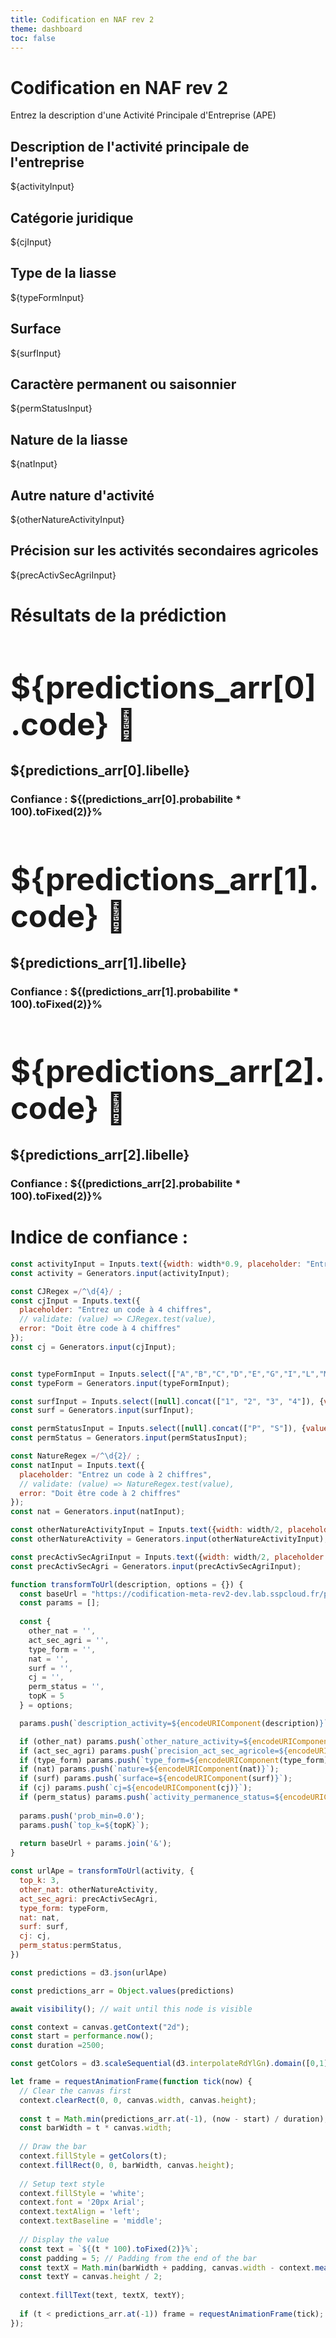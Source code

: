 ```yaml
---
title: Codification en NAF rev 2
theme: dashboard
toc: false
---
```


# Codification en NAF rev 2

Entrez la description d'une Activité Principale d'Entreprise (APE)


<div class="grid grid-cols-4">
  <div class="card grid-colspan-3">
    <h2>Description de l'activité principale de l'entreprise</h2>
    <span class="big">${activityInput}</span>
  </div>
  <div class="card grid-colspan-1">
    <h2>Catégorie juridique</h2>
    <span class="big">${cjInput}</span>
  </div>
</div>


<div class="grid grid-cols-3">
  <div class="card">
    <h2>Type de la liasse</h2>
    <span class="big">${typeFormInput}</span>
  </div>
  <div class="card">
    <h2>Surface</h2>
    <span class="big">${surfInput}</span>
  </div>
  <div class="card">
    <h2>Caractère permanent ou saisonnier</h2>
    <span class="big">${permStatusInput}</span>
  </div>
</div>


<div class="grid grid-cols-3">
  <div class="card">
    <h2>Nature de la liasse</h2>
    <span class="big">${natInput}</span>
  </div>
  <div class="card">
    <h2>Autre nature d'activité</h2>
    <span class="big">${otherNatureActivityInput}</span>
  </div>
  <div class="card">
    <h2>Précision sur les activités secondaires agricoles</h2>
    <span class="big">${precActivSecAgriInput}</span>
  </div>
</div>

# Résultats de la prédiction 
 
<div class="grid grid-cols-3 grid-rowspan-2">
  <div class="card grid-colspan-1 grid-rowspan-2">
    <h1 class="results">${predictions_arr[0].code} 🥇</h1>
    <h2>${predictions_arr[0].libelle}</h2>
    <h3>Confiance : ${(predictions_arr[0].probabilite * 100).toFixed(2)}%</h3>
  </div>

  <div class="card grid-colspan-1 grid-rowspan-2">
    <h1 class="results">${predictions_arr[1].code} 🥈</h1>
    <h2>${predictions_arr[1].libelle}</h2>
    <h3>Confiance : ${(predictions_arr[1].probabilite * 100).toFixed(2)}%</h3>
  </div>

  <div class="card grid-colspan-1 grid-rowspan-2">
    <h1 class="results">${predictions_arr[2].code} 🥉</h1>
    <h2>${predictions_arr[2].libelle}</h2>
    <h3>Confiance : ${(predictions_arr[2].probabilite * 100).toFixed(2)}%</h3>
  </div>
</div>


  <div class="card">
    <h1>Indice de confiance :</h1>
    <canvas id="canvas" width="1200" height="30" style="max-width: 100%; height: 30px;"></canvas>
  </div>



```js
const activityInput = Inputs.text({width: width*0.9, placeholder: "Entrez votre description"})
const activity = Generators.input(activityInput);

const CJRegex =/^\d{4}/ ;
const cjInput = Inputs.text({
  placeholder: "Entrez un code à 4 chiffres",
  // validate: (value) => CJRegex.test(value),
  error: "Doit être code à 4 chiffres"
});
const cj = Generators.input(cjInput);


const typeFormInput = Inputs.select(["A","B","C","D","E","G","I","L","M","N","P","R","S","X","Y","Z",])
const typeForm = Generators.input(typeFormInput);

const surfInput = Inputs.select([null].concat(["1", "2", "3", "4"]), {value: null,})
const surf = Generators.input(surfInput);

const permStatusInput = Inputs.select([null].concat(["P", "S"]), {value: "P"})
const permStatus = Generators.input(permStatusInput);

const NatureRegex =/^\d{2}/ ;
const natInput = Inputs.text({
  placeholder: "Entrez un code à 2 chiffres",
  // validate: (value) => NatureRegex.test(value),
  error: "Doit être code à 2 chiffres"
});
const nat = Generators.input(natInput);

const otherNatureActivityInput = Inputs.text({width: width/2, placeholder: "Détaillez une autre nature d'activité si nécessaire"})
const otherNatureActivity = Generators.input(otherNatureActivityInput);

const precActivSecAgriInput = Inputs.text({width: width/2, placeholder: "Détaillez une activité secondaire agricole"})
const precActivSecAgri = Generators.input(precActivSecAgriInput);


```

```js
function transformToUrl(description, options = {}) {
  const baseUrl = "https://codification-meta-rev2-dev.lab.sspcloud.fr/predict?";
  const params = [];
  
  const {
    other_nat = '',
    act_sec_agri = '',
    type_form = '',
    nat = '',
    surf = '',
    cj = '',
    perm_status = '',
    topK = 5
  } = options;

  params.push(`description_activity=${encodeURIComponent(description)}`);

  if (other_nat) params.push(`other_nature_activity=${encodeURIComponent(other_nat)}`);
  if (act_sec_agri) params.push(`precision_act_sec_agricole=${encodeURIComponent(act_sec_agri)}`);
  if (type_form) params.push(`type_form=${encodeURIComponent(type_form)}`);
  if (nat) params.push(`nature=${encodeURIComponent(nat)}`);
  if (surf) params.push(`surface=${encodeURIComponent(surf)}`);
  if (cj) params.push(`cj=${encodeURIComponent(cj)}`);
  if (perm_status) params.push(`activity_permanence_status=${encodeURIComponent(perm_status)}`);
  
  params.push('prob_min=0.0');
  params.push(`top_k=${topK}`);
  
  return baseUrl + params.join('&');
}
```

```js
const urlApe = transformToUrl(activity, {
  top_k: 3, 
  other_nat: otherNatureActivity,
  act_sec_agri: precActivSecAgri,
  type_form: typeForm,
  nat: nat,
  surf: surf,
  cj: cj,
  perm_status:permStatus,
})
```

```js
const predictions = d3.json(urlApe)
```

```js
const predictions_arr = Object.values(predictions)
```

```js
await visibility(); // wait until this node is visible

const context = canvas.getContext("2d");
const start = performance.now();
const duration =2500;

const getColors = d3.scaleSequential(d3.interpolateRdYlGn).domain([0,1])

let frame = requestAnimationFrame(function tick(now) {
  // Clear the canvas first
  context.clearRect(0, 0, canvas.width, canvas.height);
  
  const t = Math.min(predictions_arr.at(-1), (now - start) / duration);
  const barWidth = t * canvas.width;
  
  // Draw the bar
  context.fillStyle = getColors(t);
  context.fillRect(0, 0, barWidth, canvas.height);
  
  // Setup text style
  context.fillStyle = 'white';
  context.font = '20px Arial';
  context.textAlign = 'left';
  context.textBaseline = 'middle';
  
  // Display the value
  const text = `${(t * 100).toFixed(2)}%`;
  const padding = 5; // Padding from the end of the bar
  const textX = Math.min(barWidth + padding, canvas.width - context.measureText(text).width - padding);
  const textY = canvas.height / 2;
  
  context.fillText(text, textX, textY);
  
  if (t < predictions_arr.at(-1)) frame = requestAnimationFrame(tick);
});
```


<!-- ```js
function createResponsiveProgressBar(canvas, predictions_arr) {
  // Make canvas responsive
  function resizeCanvas() {
    const containerWidth = canvas.parentElement.clientWidth;
    canvas.width = Math.min(10000, containerWidth); // max width of 640, or container width if smaller
  }

  // Initial resize
  resizeCanvas();

  // Add resize listener
  window.addEventListener('resize', resizeCanvas);

  const context = canvas.getContext("2d");
  const start = performance.now();
  const duration = 2500;

  const getColors = d3.scaleSequential(d3.interpolateRdYlGn).domain([0,1]);

  let frame = requestAnimationFrame(function tick(now) {
    // Clear the canvas first
    context.clearRect(0, 0, canvas.width, canvas.height);
    
    const t = Math.min(predictions_arr.at(-1), (now - start) / duration);
    const barWidth = t * canvas.width;
    
    // Draw the bar
    context.fillStyle = getColors(t);
    context.fillRect(0, 0, barWidth, canvas.height);
    
    // Setup text style
    context.fillStyle = 'white';
    context.font = '100px Arial';
    context.textAlign = 'left';
    context.textBaseline = 'middle';
    
    // Display the value
    const text = `${(t * 100).toFixed(2)}%`;
    const padding = 5;
    const textX = Math.min(barWidth + padding, canvas.width - context.measureText(text).width - padding);
    const textY = canvas.height / 2;
    
    context.fillText(text, textX, textY);
    
    if (t < predictions_arr.at(-1)) frame = requestAnimationFrame(tick);
  });

  // Clean up
  return () => {
    window.removeEventListener('resize', resizeCanvas);
    cancelAnimationFrame(frame);
  };
}

// Usage:
createResponsiveProgressBar(canvas, predictions_arr);
``` -->





<!-- ```js
plot_bar_participants = Plot.plot({
  height: 40,
  marginLeft: 60,
  x: {label: "Indice de confiance →", domain: [0, 1]},
  y: {label: null},
  color: {
    scheme: "ylorrd",
    domain: [0, 1] 
    },
  marks: [
    Plot.barX(current_bar, {x: 1, inset: 0.5, fill: (d) => d}),
  ]
})
``` -->

<style>
    h1.results {
       font-size: 350%;
}
</style>
